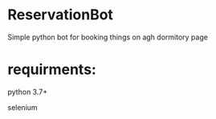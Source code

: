 # ReservationBot
Simple python bot for booking things on agh dormitory page

# requirments:
python 3.7+

selenium



